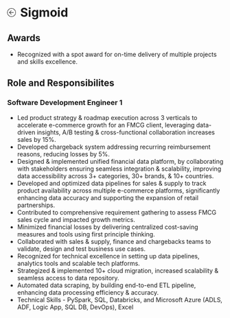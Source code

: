 <h1><a href="{{ "/" | absolute_url }}"><img style="max-width: 4%" src="/images/back.png"></a><label style="margin-left: 2%">Sigmoid</label></h1>

## Awards

- Recognized with a spot award for on-time delivery of multiple projects and skills excellence.
  
## Role and Responsibilites

### Software Development Engineer 1

- Led product strategy & roadmap execution across 3 verticals to accelerate e-commerce growth for an FMCG client, leveraging data-driven insights, A/B testing & cross-functional collaboration increases sales by 15%.
- Developed chargeback system addressing recurring reimbursement reasons, reducing losses by 5%.
- Designed & implemented unified financial data platform, by collaborating with stakeholders ensuring seamless integration & scalability, improving data accessibility across 3+ categories, 30+ brands, & 10+ countries.
- Developed and optimized data pipelines for sales & supply to track product availability across multiple e-commerce platforms, significantly enhancing data accuracy and supporting the expansion of retail partnerships.
- Contributed to comprehensive requirement gathering to assess FMCG sales cycle and impacted growth metrics.
- Minimized financial losses by delivering centralized cost-saving measures and tools using first principle thinking.
- Collaborated with sales & supply, finance and chargebacks teams to validate, design and test business use cases.
- Recognized for technical excellence in setting up data pipelines, analytics tools and scalable tech platforms.
- Strategized & implemented 10+ cloud migration, increased scalability & seamless access to data repository.
- Automated data scraping, by building end-to-end ETL pipeline, enhancing data processing efficiency & accuracy.
- Technical Skills - PySpark, SQL, Databricks, and Microsoft Azure (ADLS, ADF, Logic App, SQL DB, DevOps), Excel
